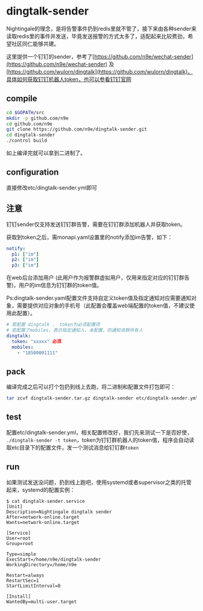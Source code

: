 # dingtalk-sender

Nightingale的理念，是将告警事件扔到redis里就不管了，接下来由各种sender来读取redis里的事件并发送，毕竟发送报警的方式太多了，适配起来比较费劲，希望社区同仁能够共建。

这里提供一个钉钉的sender，参考了[https://github.com/n9e/wechat-sender](https://github.com/n9e/wechat-sender) 及 [https://github.com/wulorn/dingtalk](https://github.com/wulorn/dingtalk)，具体如何获取钉钉机器人token，也可以参看钉钉官网

## compile

```bash
cd $GOPATH/src
mkdir -p github.com/n9e
cd github.com/n9e
git clone https://github.com/n9e/dingtalk-sender.git
cd dingtalk-sender
./control build
```

如上编译完就可以拿到二进制了。

## configuration

直接修改etc/dingtalk-sender.yml即可

## 注意

钉钉sender仅支持发送钉钉群告警，需要在钉钉群添加机器人并获取token。

获取到token之后，需monapi.yaml设置里的notify添加im告警，如下：

```yaml
notify:
  p1: ["im"]
  p2: ["im"]
  p3: ["im"]
```

在web后台添加用户 (此用户作为报警群虚拟用户，仅用来指定对应的钉钉群告警)，用户的im信息为钉钉群的token值。

Ps:dingtalk-sender.yaml配置文件支持自定义token值及指定通知对应需要通知对象，需要提供对应对象的手机号（此配置会覆盖web端配置的token值，不建议使用此配置）。

```yaml
# 若配置 dingtalk ， token为必须配置项 
# 若配置了mobiles，表示指定通知人，未配置，则通知该群所有人
dingtalk:
  token: "xxxxx" 必须
  mobiles:
    - "18500001111"
```



## pack

编译完成之后可以打个包扔到线上去跑，将二进制和配置文件打包即可：

```bash
tar zcvf dingtalk-sender.tar.gz dingtalk-sender etc/dingtalk-sender.yml etc/wechat.tpl
```

## test

配置etc/dingtalk-sender.yml，相关配置修改好，我们先来测试一下是否好使， `./dingtalk-sender -t token`，token为钉钉群机器人的token值，程序会自动读取etc目录下的配置文件，发一个测试消息给钉钉群`token`

## run

如果测试发送没问题，扔到线上跑吧，使用systemd或者supervisor之类的托管起来，systemd的配置实例：


```
$ cat dingtalk-sender.service
[Unit]
Description=Nightingale dingtalk sender
After=network-online.target
Wants=network-online.target

[Service]
User=root
Group=root

Type=simple
ExecStart=/home/n9e/dingtalk-sender
WorkingDirectory=/home/n9e

Restart=always
RestartSec=1
StartLimitInterval=0

[Install]
WantedBy=multi-user.target
```
